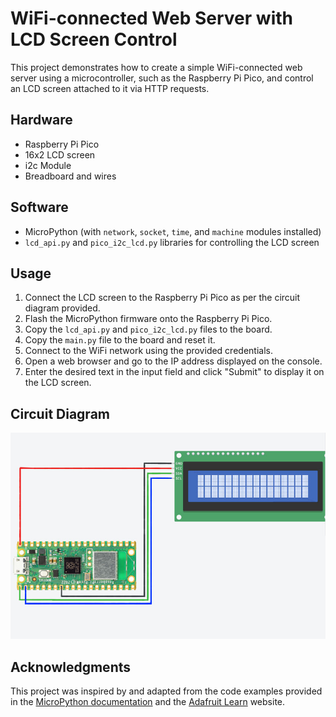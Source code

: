 # WiFi-connected Web Server with LCD Screen Control

This project demonstrates how to create a simple WiFi-connected web server using a microcontroller, such as the Raspberry Pi Pico, and control an LCD screen attached to it via HTTP requests.

## Hardware

- Raspberry Pi Pico
- 16x2 LCD screen
- i2c Module 
- Breadboard and wires

## Software

- MicroPython (with `network`, `socket`, `time`, and `machine` modules installed)
- `lcd_api.py` and `pico_i2c_lcd.py` libraries for controlling the LCD screen

## Usage

1. Connect the LCD screen to the Raspberry Pi Pico as per the circuit diagram provided.
2. Flash the MicroPython firmware onto the Raspberry Pi Pico.
3. Copy the `lcd_api.py` and `pico_i2c_lcd.py` files to the board.
4. Copy the `main.py` file to the board and reset it.
5. Connect to the WiFi network using the provided credentials.
6. Open a web browser and go to the IP address displayed on the console.
7. Enter the desired text in the input field and click "Submit" to display it on the LCD screen.

## Circuit Diagram

![Circuit Diagram](https://github.com/batinay1337/picoW_WebsiteLCDWriter/blob/main/circuitdiagram/raspberry-pi-pico-w-website.jpg)

## Acknowledgments

This project was inspired by and adapted from the code examples provided in the [MicroPython documentation](https://docs.micropython.org/en/latest/esp8266/tutorial/network_basics.html#http-server) and the [Adafruit Learn](https://learn.adafruit.com/micropython-hardware-i2c-devices/overview) website.
